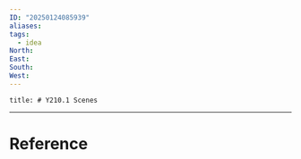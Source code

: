```yaml
---
ID: "20250124085939"
aliases: 
tags:
  - idea
North: 
East: 
South: 
West:
---
```

```toc
title: # Y210.1 Scenes
```

---

# Reference
